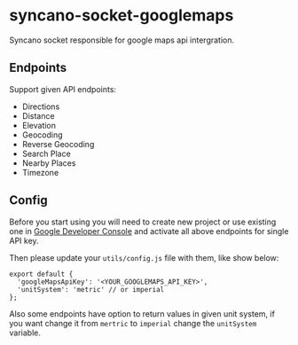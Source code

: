 # syncano-socket-googlemaps

Syncano socket responsible for google maps api intergration.

## Endpoints

Support given API endpoints:

  * Directions
  * Distance
  * Elevation
  * Geocoding
  * Reverse Geocoding
  * Search Place
  * Nearby Places
  * Timezone

## Config

Before you start using you will need to create new project or use existing one in [Google Developer Console](https://developers.google.com/console) and activate all above endpoints for single API key.

Then please update your `utils/config.js` file with them, like show below:

```
export default {
  'googleMapsApiKey': '<YOUR_GOOGLEMAPS_API_KEY>',
  'unitSystem': 'metric' // or imperial
};
```

Also some endpoints have option to return values in given unit system, if you want change it from `mertric` to `imperial` change the `unitSystem` variable.
